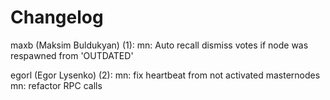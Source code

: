 Changelog
=========

maxb (Maksim Buldukyan) (1):
      mn: Auto recall dismiss votes if node was respawned from 'OUTDATED'

egorl (Egor Lysenko) (2):
      mn: fix heartbeat from not activated masternodes
      mn: refactor RPC calls
